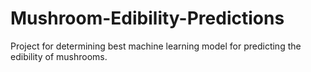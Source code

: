 # Mushroom-Edibility-Predictions
Project for determining best machine learning model for predicting the edibility of mushrooms.
